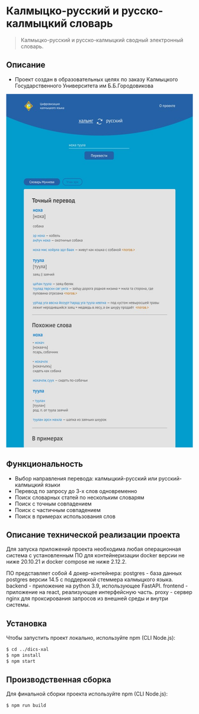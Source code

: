# Калмыцко-русский и русско-калмыцкий словарь

> Калмыцко-русский и русско-калмыцкий сводный электронный словарь.

## Описание

- Проект создан в образовательных целях по заказу Калмыцкого Государственного Университета им Б.Б.Городовикова

<img src="./frontend/src/images/screenshot.jpg" width="590" height="952" alt="Калмыцко-русский и русско-калмыцкий словарь">

## Функциональность

- Выбор направления перевода: калмыцкий-русский или русский-калмыцкий языки
- Перевод по запросу до 3-х слов одновременно
- Поиск словарных статей по нескольким словарям
- Поиск с точным совпадением
- Поиск с частичным совпадением
- Поиск в примерах использования слов

## Описание технической реализации проекта

Для запуска приложений проекта необходима любая операционная система с установленным ПО для контейнеризации docker версии не ниже 20.10.21 и docker compose не ниже 2.12.2.

ПО представляет собой 4 докер-контейнера:
postgres - база данных postgres версии 14.5 с поддержкой стеммера калмыцкого языка.
backend - приложение на python 3.9, использующее FastAPI.
frontend - приложение на react, реализующее интерфейсную часть.
proxy - сервер nginx для проксирования запросов из внешней среды и внутри системы.

## Установка

Чтобы запустить проект локально, используйте npm (CLI Node.js):

```
$ cd ../dics-xal
$ npm install
$ npm start
```

## Производственная сборка

Для финальной сборки проекта используйте npm (CLI Node.js):

```
$ npm run build
```
